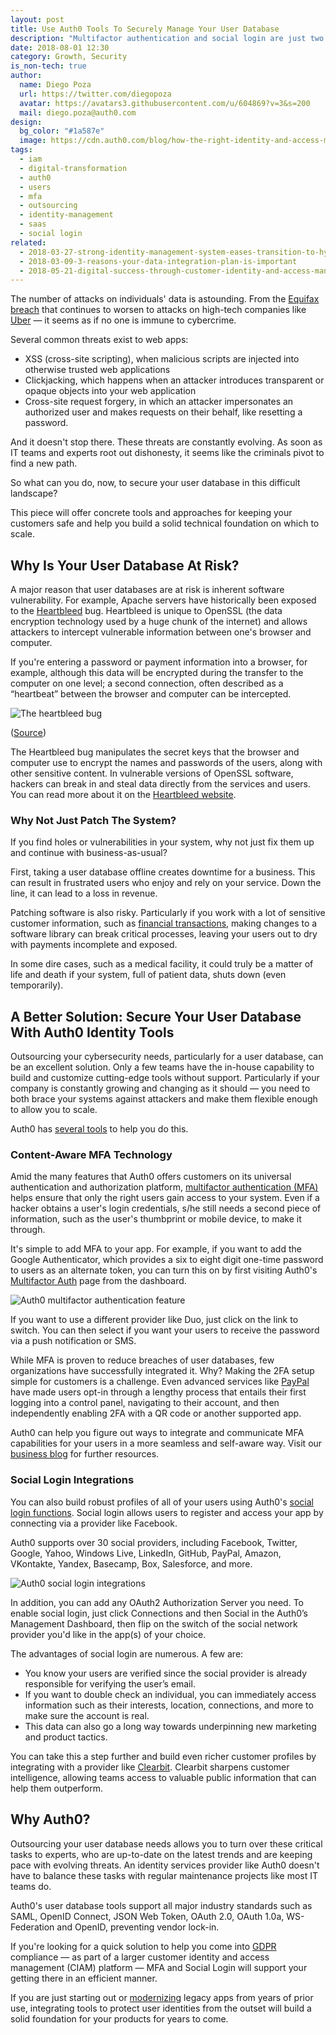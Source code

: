 ```yaml
---
layout: post
title: Use Auth0 Tools To Securely Manage Your User Database
description: "Multifactor authentication and social login are just two of several tools that Auth0 offers on its platform to guard its customers against breaches."
date: 2018-08-01 12:30
category: Growth, Security
is_non-tech: true
author:
  name: Diego Poza
  url: https://twitter.com/diegopoza
  avatar: https://avatars3.githubusercontent.com/u/604869?v=3&s=200
  mail: diego.poza@auth0.com
design:
  bg_color: "#1a587e"
  image: https://cdn.auth0.com/blog/how-the-right-identity-and-access-management-tools-will-help-insurance-teams-make-the-shift-to-digital/iam-insurance-digital-transformation-logo.png
tags:
  - iam
  - digital-transformation
  - auth0
  - users
  - mfa
  - outsourcing
  - identity-management
  - saas
  - social login
related:
  - 2018-03-27-strong-identity-management-system-eases-transition-to-hybrid-cloud
  - 2018-03-09-3-reasons-your-data-integration-plan-is-important
  - 2018-05-21-digital-success-through-customer-identity-and-access-management
---
```


The number of attacks on individuals' data is astounding. From the [Equifax breach](https://www.washingtonpost.com/news/the-switch/wp/2018/03/01/equifax-keeps-finding-millions-more-people-who-were-affected-by-its-massive-data-breach/?noredirect=on&utm_term=.4bbb572bb730) that continues to worsen to attacks on high-tech companies like [Uber](https://www.wired.com/story/uber-paid-off-hackers-to-hide-a-57-million-user-data-breach/) — it seems as if no one is immune to cybercrime. 

Several common threats exist to web apps:

* XSS (cross-site scripting), when malicious scripts are injected into otherwise trusted web applications
* Clickjacking, which happens when an attacker introduces transparent or opaque objects into your web application
* Cross-site request forgery, in which an attacker impersonates an authorized user and makes requests on their behalf, like resetting a password.

And it doesn't stop there. These threats are constantly evolving. As soon as IT teams and experts root out dishonesty,  it seems like the criminals pivot to find a new path. 

So what can you do, now, to secure your user database in this difficult landscape?

This piece will offer concrete tools and approaches for keeping your customers safe and help you build a solid technical foundation on which to scale. 

## Why Is Your User Database At Risk?

A major reason that user databases are at risk is inherent software vulnerability. For example, Apache servers have historically been exposed to the [Heartbleed](http://heartbleed.com/) bug. Heartbleed is unique to OpenSSL (the data encryption technology used by a huge chunk of the internet) and allows attackers to intercept vulnerable information between one's browser and computer. 

If you're entering a password or payment information into a browser, for example, although this data will be encrypted during the transfer to the computer on one level; a second connection, often described as a “heartbeat” between the browser and computer can be intercepted.

![The heartbleed bug](https://cdn.auth0.com/blog/auth0-tools/the-heartbleed-bug.png)

([Source](https://www.youtube.com/watch?v=WgrBrPW_Zn4))

The Heartbleed bug manipulates the secret keys that the browser and computer use to encrypt the names and passwords of the users, along with other sensitive content. In vulnerable versions of OpenSSL software, hackers can break in and steal data directly from the services and users. You can read more about it on the [Heartbleed website](http://heartbleed.com/). 

### Why Not Just Patch The System?

If you find holes or vulnerabilities in your system, why not just fix them up and continue with business-as-usual? 

First, taking a user database offline creates downtime for a business. This can result in frustrated users who enjoy and rely on your service. Down the line, it can lead to a loss in revenue. 

Patching software is also risky. Particularly if you work with a lot of sensitive customer information, such as [financial transactions](https://auth0.com/blog/how-two-factor-authentication-can-help-financial-institutions-reduce-data-breaches/), making changes to a software library can break critical processes, leaving your users out to dry with payments incomplete and exposed. 

In some dire cases, such as a medical facility, it could truly be a matter of life and death if your system, full of patient data, shuts down (even temporarily). 

## A Better Solution: Secure Your User Database With Auth0 Identity Tools

Outsourcing your cybersecurity needs, particularly for a user database, can be an excellent solution. Only a few teams have the in-house capability to build and customize cutting-edge tools without support. Particularly if your company is constantly growing and changing as it should — you need to both brace your systems against attackers and make them flexible enough to allow you to scale. 

Auth0 has [several tools](https://auth0.com/why-auth0) to help you do this.

### Content-Aware MFA Technology

Amid the many features that Auth0 offers customers on its universal authentication and authorization platform, [multifactor authentication (MFA)](https://auth0.com/docs/multifactor-authentication) helps ensure that only the right users gain access to your system. Even if a hacker obtains a user's login credentials, s/he still needs a second piece of information, such as the user's thumbprint or mobile device, to make it through. 

It's simple to add MFA to your app. For example, if you want to add the Google Authenticator, which provides a six to eight digit one-time password to users as an alternate token, you can turn this on by first visiting Auth0's [Multifactor Auth](https://manage.auth0.com/#/guardian) page from the dashboard. 

![Auth0 multifactor authentication feature](https://cdn.auth0.com/blog/auth0-tools/auth0-multifactor-authentication.png)

If you want to use a different provider like Duo, just click on the link to switch. You can then select if you want your users to receive the password via a push notification or SMS. 

While MFA is proven to reduce breaches of user databases, few organizations have successfully integrated it. Why? Making the 2FA setup simple for customers is a challenge. Even advanced services like [PayPal](https://www.paypal.com/us/smarthelp/article/how-do-i-enable-2fa-(two-factor-authentication)-for-my-paypal-powered-by-braintree-user-faq3500) have made users opt-in through a lengthy process that entails their first logging into a control panel, navigating to their account, and then independently enabling 2FA with a QR code or another supported app.

Auth0 can help you figure out ways to integrate and communicate MFA capabilities for your users in a more seamless and self-aware way. Visit our [business blog](https://auth0.com/blog/business/) for further resources.

### Social Login Integrations

You can also build robust profiles of all of your users using Auth0's [social login functions](https://auth0.com/learn/social-login/). Social login allows users to register and access your app by connecting via a provider like Facebook.

Auth0 supports over 30 social providers, including Facebook, Twitter, Google, Yahoo, Windows Live, LinkedIn, GitHub, PayPal, Amazon, VKontakte, Yandex, Basecamp, Box, Salesforce, and more.

![Auth0 social login integrations](https://cdn.auth0.com/blog/auth0-tools/auth0-social-login-integrations.png)

In addition, you can add any OAuth2 Authorization Server you need. To enable social login, just click Connections and then Social in the Auth0’s Management Dashboard, then flip on the switch of the social network provider you'd like in the app(s) of your choice.

The advantages of social login are numerous. A few are:

* You know your users are verified since the social provider is already responsible for verifying the user’s email. 
* If you want to double check an individual, you can immediately access information such as their interests, location, connections, and more to make sure the account is real. 
* This data can also go a long way towards underpinning new marketing and product tactics.

You can take this a step further and build even richer customer profiles by integrating with a provider like [Clearbit](https://blog.clearbit.com/avoid-tedious-signup-forms-with-auth0-and-clearbit/). Clearbit sharpens customer intelligence, allowing teams access to valuable public information that can help them outperform.

## Why Auth0?

Outsourcing your user database needs allows you to turn over these critical tasks to experts, who are up-to-date on the latest trends and are keeping pace with evolving threats. An identity services provider like Auth0 doesn't have to balance these tasks with regular maintenance projects like most IT teams do. 

Auth0's user database tools support all major industry standards such as SAML, OpenID Connect, JSON Web Token, OAuth 2.0, OAuth 1.0a, WS­-Federation and OpenID, preventing vendor lock-in.

If you're looking for a quick solution to help you come into [GDPR](https://auth0.com/gdpr) compliance — as part of a larger customer identity and access management (CIAM) platform — MFA and Social Login will support your getting there in an efficient manner.

If you are just starting out or [modernizing](https://auth0.com/app-modernization) legacy apps from years of prior use, integrating tools to protect user identities from the outset will build a solid foundation for your products for years to come.
